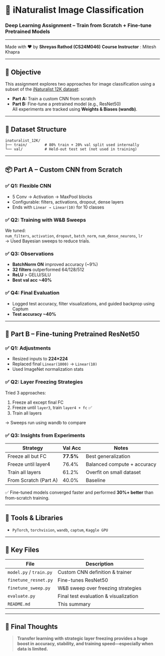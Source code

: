 # 🌿 iNaturalist Image Classification  
### Deep Learning Assignment – Train from Scratch + Fine-tune Pretrained Models  

---
Made with ❤️ by **Shreyas Rathod (CS24M046)**
**Course Instructor** : Mitesh Khapra

---
## 🧠 Objective  
This assignment explores two approaches for image classification using a subset of the [iNaturalist 12K dataset](https://storage.googleapis.com/wandb_datasets/nature_12K.zip):  
- **Part A:** Train a custom CNN from scratch  
- **Part B:** Fine-tune a pretrained model (e.g., ResNet50)  
All experiments are tracked using **Weights & Biases (wandb)**.

---

## 📁 Dataset Structure  
```
inaturalist_12K/
├── train/        # 80% train + 20% val split used internally
└── val/          # Held-out test set (not used in training)
```

---

## 📦 Part A – Custom CNN from Scratch  

### ✅ Q1: Flexible CNN  
- 5 Conv → Activation → MaxPool blocks  
- Configurable: filters, activations, dropout, dense layers  
- Ends with `Linear → Linear(10)` for 10 classes  

### ✅ Q2: Training with W&B Sweeps  
We tuned:  
`num_filters`, `activation`, `dropout`, `batch_norm`, `num_dense_neurons`, `lr`  
→ Used Bayesian sweeps to reduce trials.

### ✅ Q3: Observations  
- **BatchNorm ON** improved accuracy (~9%)  
- **32 filters** outperformed 64/128/512  
- **ReLU** > GELU/SiLU  
- **Best val acc ~40%**

### ✅ Q4: Final Evaluation  
- Logged test accuracy, filter visualizations, and guided backprop using Captum  
- **Test accuracy ~40%**

---

## 🧠 Part B – Fine-tuning Pretrained ResNet50  

### ✅ Q1: Adjustments  
- Resized inputs to **224×224**  
- Replaced final `Linear(1000)` → `Linear(10)`  
- Used ImageNet normalization stats  

### ✅ Q2: Layer Freezing Strategies  
Tried 3 approaches:  
1. Freeze all except final FC  
2. Freeze until `layer3`, train `layer4 + fc` ✅  
3. Train all layers  

→ Sweeps run using wandb to compare  

### ✅ Q3: Insights from Experiments  
| Strategy               | Val Acc | Notes                         |
|------------------------|---------|-------------------------------|
| Freeze all but FC      | **77.5%** | Best generalization           |
| Freeze until layer4    | 76.4%   | Balanced compute + accuracy   |
| Train all layers       | 61.2%   | Overfit on small dataset      |
| From Scratch (Part A)  | 40.0%   | Baseline                      |

✅ Fine-tuned models converged faster and performed **30%+ better** than from-scratch training.

---

## 🧪 Tools & Libraries  
- `PyTorch`, `torchvision`, `wandb`, `captum`, `Kaggle GPU`

---

## 📂 Key Files  
| File | Description |
|------|-------------|
| `model.py` / `train.py` | Custom CNN definition & trainer |
| `finetune_resnet.py` | Fine-tunes ResNet50 |
| `finetune_sweep.py` | W&B sweep over freezing strategies |
| `evaluate.py` | Final test evaluation & visualization |
| `README.md` | This summary |

---

## 🏁 Final Thoughts  
> **Transfer learning with strategic layer freezing provides a huge boost in accuracy, stability, and training speed—especially when data is limited.**
